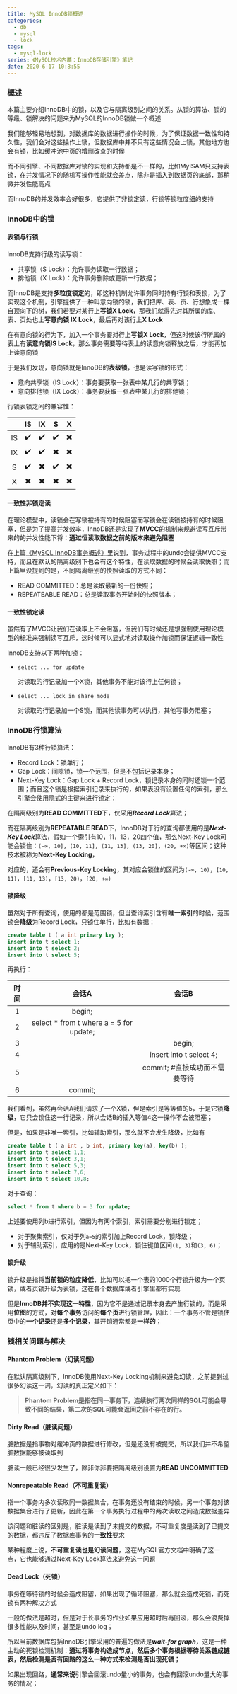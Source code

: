 ```yaml
---
title: MySQL InnoDB锁概述
categories:
  - db
  - mysql
  - lock
tags:
  - mysql-lock
series: 《MySQL技术内幕：InnoDB存储引擎》笔记
date: 2020-6-17 10:8:55
---
```




### 概述

本篇主要介绍InnoDB中的锁，以及它与隔离级别之间的关系。从锁的算法、锁的等级、锁解决的问题来为MySQL的InnoDB锁做一个概述

我们能够轻易地想到，对数据库的数据进行操作的时候，为了保证数据一致性和持久性，我们会对这些操作上锁，但数据库中并不只有这些情况会上锁，其他地方也会有锁，比如缓冲池中页的增删改查的时候

而不同引擎、不同数据库对锁的实现和支持都是不一样的，比如MyISAM只支持表锁，在并发情况下的随机写操作性能就会差点，除非是插入到数据页的底部，那稍微并发性能高点

而InnoDB的并发效率会好很多，它提供了非锁定读，行锁等锁粒度细的支持

### InnoDB中的锁

#### 表锁与行锁

InnoDB支持行级的读写锁：

- 共享锁（S Lock）：允许事务读取一行数据；
- 排他锁（X Lock）：允许事务删除或更新一行数据；

而InnoDB是支持**多粒度锁定**的，即这种机制允许事务同时持有行锁和表锁，为了实现这个机制，引擎提供了一种叫意向锁的锁，我们把库、表、页、行想象成一棵自顶向下的树，我们若要对某行上**写锁X Lock**，那我们就得先对其所属的库、表、页处也上**写意向锁 IX Lock**，最后再对该行上**X Lock**

在有意向锁的行为下，加入一个事务要对行上**写锁X Lock**，但这时候该行所属的表上有**读意向锁IS Lock**，那么事务需要等待表上的读意向锁释放之后，才能再加上读意向锁

于是我们发现，意向锁就是InnoDB的**表级锁**，也是读写锁的形式：

- 意向共享锁（IS Lock）：事务要获取一张表中某几行的共享锁；
- 意向排他锁（IX Lock）：事务要获取一张表中某几行的排他锁；

行锁表锁之间的兼容性：

|      |         IS         |         IX         |         S          |            X             |
| :--: | :----------------: | :----------------: | :----------------: | :----------------------: |
|  IS  | :heavy_check_mark: | :heavy_check_mark: | :heavy_check_mark: | :heavy_multiplication_x: |
|  IX  | :heavy_check_mark: | :heavy_check_mark: |        ​:heavy_multiplication_x:​         |           ​:heavy_multiplication_x:​            |
|  S   | :heavy_check_mark: |        ​:heavy_multiplication_x:​         | :heavy_check_mark: |           ​:heavy_multiplication_x:​            |
|  X   |        ​:heavy_multiplication_x:​         |        ​:heavy_multiplication_x:​         |        ​:heavy_multiplication_x:​         |           ​:heavy_multiplication_x:​            |

#### 一致性非锁定读

在理论模型中，读锁会在写锁被持有的时候阻塞而写锁会在读锁被持有的时候阻塞，但是为了提高并发效率，InnoDB还是实现了**MVCC**的机制来规避读写互斥带来的的并发性能下将：**通过恒读取数据之前的版本来避免阻塞**

在上篇[《MySQL InnoDB事务概述》](./tx6g0p.html)里说到，事务过程中的undo会提供MVCC支持，而且在默认的隔离级别下也会有这个特性，在读取数据的时候会读取快照；而上篇里没提到的是，不同隔离级别的快照读取的方式不同：

- READ COMMITTED：总是读取最新的一份快照；
- REPEATEABLE READ：总是读取事务开始时的快照版本；

#### 一致性锁定读

虽然有了MVCC让我们在读取上不会阻塞，但我们有时候还是想强制使用理论模型的标准来强制读写互斥，这时候可以显式地对读取操作加锁而保证逻辑一致性

InnoDB支持以下两种加锁：

- `select ... for update`

  对读取的行记录加一个X锁，其他事务不能对该行上任何锁；

- `select ... lock in share mode`

  对读取的行记录加一个S锁，而其他读事务可以执行，其他写事务阻塞；



### InnoDB行锁算法

InnoDB有3种行锁算法：

- Record Lock：锁单行；
- Gap Lock：间隙锁，锁一个范围，但是不包括记录本身；
- Next-Key Lock：Gap Lock + Record Lock，锁记录本身的同时还锁一个范围；而且这个锁是根据索引记录来执行的，如果表没有设置任何的索引，那么引擎会使用隐式的主键来进行锁定；

在隔离级别为**READ COMMITTED**下，仅采用***Record Lock***算法；

而在隔离级别为**REPEATABLE READ**下，InnoDB对于行的查询都使用的是***Next-Key Lock***算法，假如一个索引有10，11，13，20四个值，那么Next-Key Lock可能会锁住：`(-∞, 10]`，`(10, 11]`，`(11, 13]`，`(13, 20]`，`(20, +∞)`等区间；这种技术被称为**Next-Key Locking**，

对应的，还会有**Previous-Key Locking**，其对应会锁住的区间为`(-∞, 10)`，`[10, 11)`，`[11, 13)`，`[13, 20)`，`[20, +∞)`

#### 锁降级

虽然对于所有查询，使用的都是范围锁，但当查询索引含有**唯一索引**的时候，范围锁会**降级**为Record Lock，只锁住单行，比如有数据：

``` sql
create table t ( a int primary key );
insert into t select 1;
insert into t select 2;
insert into t select 5;
```

再执行：

| 时间 |                  会话A                  |             会话B             |
| :--: | :-------------------------------------: | :---------------------------: |
|  1   |                 begin;                  |                               |
|  2   | select * from t where a = 5 for update; |                               |
|  3   |                                         |            begin;             |
|  4   |                                         |    insert into t select 4;    |
|  5   |                                         | commit; #直接成功而不需要等待 |
|  6   |                 commit;                 |                               |

我们看到，虽然再会话A我们请求了一个X锁，但是索引是等等值的5，于是它锁**降级**，它只会锁住这一行记录，所以会话B的插入等值4这一操作不会被阻塞；

但是，如果是非唯一索引，比如辅助索引，那么就不会发生降级，比如有

``` sql
create table t ( a int , b int, primary key(a), key(b) );
insert into t select 1,1;
insert into t select 3,1;
insert into t select 5,3;
insert into t select 7,6;
insert into t select 10,8;
```

对于查询：

``` sql
select * from t where b = 3 for update;
```

上述要使用列b进行索引，但因为有两个索引，索引需要分别进行锁定；

- 对于聚集索引，仅对于列`a=5`的索引加上Record Lock，锁降级；
- 对于辅助索引，应用的是Next-Key Lock，锁住键值区间`(1, 3)`和`(3, 6)`；

#### 锁升级

锁升级是指将**当前锁的粒度降低**，比如可以把一个表的1000个行锁升级为一个页锁，或者页锁升级为表锁，这在各个数据库或者引擎里都有实现

但是**InnoDB并不实现这一特性**，因为它不是通过记录本身去产生行锁的，而是采用**位图**的方式，对**每个事务**访问的**每个页**进行锁管理，因此：一个事务不管是锁住页中的**一个记录**还是**多个记录**，其开销通常都是**一样的**；



### 锁相关问题与解决

#### Phantom Problem（幻读问题）

在默认隔离级别下，InnoDB使用Next-Key Locking机制来避免幻读，之前提到过很多幻读这一词，幻读的真正定义如下：

> **Phantom Problem是指在同一事务下，连续执行两次同样的SQL可能会导致不同的结果，第二次的SQL可能会返回之前不存在的行。**

#### Dirty Read（脏读问题）

脏数据是指事物对缓冲页的数据进行修改，但是还没有被提交，所以我们并不希望脏数据能够被读取到

脏读一般已经很少发生了，除非你非要把隔离级别设置为**READ UNCOMMITTED**

#### Nonrepeatable Read（不可重复读）

指一个事务内多次读取同一数据集合，在事务还没有结束的时候，另一个事务对该数据集合进行了更新，因此在第一个事务执行过程中的两次读取之间造成数据差异

该问题和脏读的区别是，脏读是读到了未提交的数据，不可重复度是读到了已提交的数据，都违反了数据库事务的**一致性**要求

某种程度上说，**不可重复读也是幻读问题**，这在MySQL官方文档中明确了这一点，它也能够通过Next-Key Lock算法来避免这一问题

#### Dead Lock（死锁）

事务在等待锁的时候会造成阻塞，如果出现了循环阻塞，那么就会造成死锁，而死锁有两种解决方式

一般的做法是超时，但是对于长事务的作业如果应用超时后再回滚，那么会浪费掉很多性能以及时间，甚至是undo log；

所以当前数据库包括InnoDB引擎采用的普遍的做法是***wait-for graph***，这是一种主动的死锁检测机制：**通过将事务构造成节点，然后多个事务根据等待关系链成链表，然后检测是否有回路的这么一种方式来检测是否出现死锁；**

如果出现回路，**通常来说**引擎会回滚undo量小的事务，也会有回滚undo量大的事务的情况；